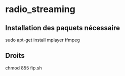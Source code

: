 # radio_streaming

## Installation des paquets nécessaire

sudo apt-get install mplayer ffmpeg

## Droits

chmod 855 fip.sh
